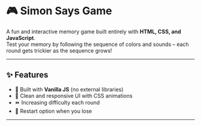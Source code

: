 # 🎮 Simon Says Game

A fun and interactive memory game built entirely with **HTML, CSS, and JavaScript**.  
Test your memory by following the sequence of colors and sounds – each round gets trickier as the sequence grows!

---

## ✨ Features
- 🚀 Built with **Vanilla JS** (no external libraries)
- 🎨 Clean and responsive UI with CSS animations
- ⏩ Increasing difficulty each round
- 🔄 Restart option when you lose

---

